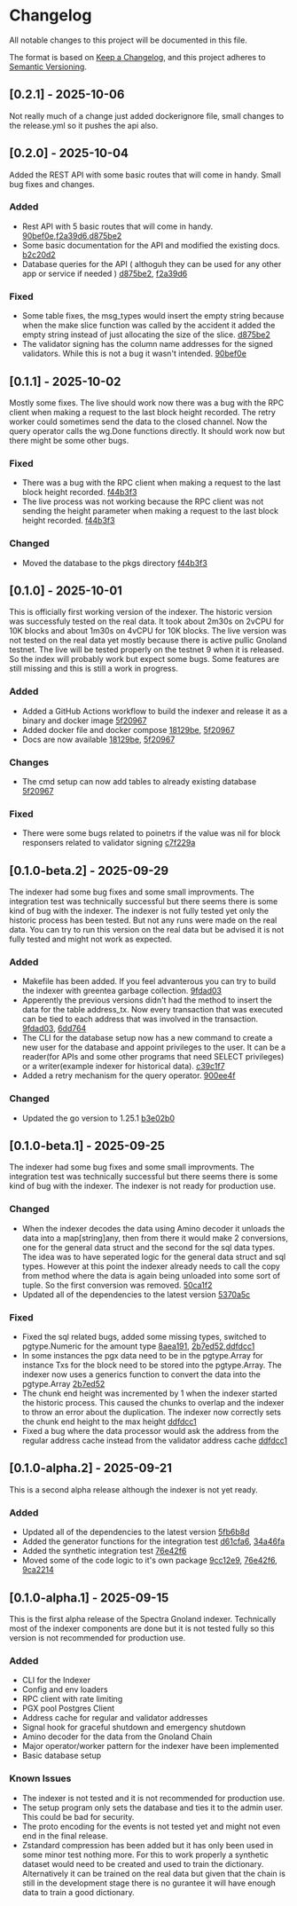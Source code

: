 # Changelog

All notable changes to this project will be documented in this file.

The format is based on [Keep a Changelog](https://keepachangelog.com/en/1.1.0/),
and this project adheres to [Semantic Versioning](https://semver.org/spec/v2.0.0.html).

## [0.2.1] - 2025-10-06

Not really much of a change just added dockerignore file, small changes to the release.yml so it pushes the api also.

## [0.2.0] - 2025-10-04

Added the REST API with some basic routes that will come in handy. Small bug fixes and changes.

### Added

- Rest API with 5 basic routes that will come in handy. [90bef0e](https://github.com/Cogwheel-Validator/spectra-gnoland-indexer/commit/90bef0ec5a0bff468d4a1d6771b82706029f4ea9),[f2a39d6](https://github.com/Cogwheel-Validator/spectra-gnoland-indexer/commit/f2a39d65c5622e0a5953d1f6113ab5eea1996cad),[d875be2](https://github.com/Cogwheel-Validator/spectra-gnoland-indexer/commit/d875be2c42eb5fd71a02b4b29d1496c4b7c3de1e)
- Some basic documentation for the API and modified the existing docs. [b2c20d2](https://github.com/Cogwheel-Validator/spectra-gnoland-indexer/commit/b2c20d222e4f52b74b333974a7930df3cddad29e)
- Database queries for the API ( althoguh they can be used for any other app or service if needed ) [d875be2](https://github.com/Cogwheel-Validator/spectra-gnoland-indexer/commit/d875be2c42eb5fd71a02b4b29d1496c4b7c3de1e), [f2a39d6](https://github.com/Cogwheel-Validator/spectra-gnoland-indexer/commit/f2a39d65c5622e0a5953d1f6113ab5eea1996cad)

### Fixed

- Some table fixes, the msg_types would insert the empty string because when the make slice function was called by the accident it added the empty string instead of just allocating the size of the slice. [d875be2](https://github.com/Cogwheel-Validator/spectra-gnoland-indexer/commit/d875be2c42eb5fd71a02b4b29d1496c4b7c3de1e)
- The validator signing has the column name addresses for the signed validators. While this is not a bug it wasn't intended. [90bef0e](https://github.com/Cogwheel-Validator/spectra-gnoland-indexer/commit/90bef0ec5a0bff468d4a1d6771b82706029f4ea9)

## [0.1.1] - 2025-10-02

Mostly some fixes. The live should work now there was a bug with the RPC client when making a request to the last block height recorded. The retry worker could sometimes send the data to the closed channel. Now the query operator calls the wg.Done functions directly. It should work now but there might be some other bugs.

### Fixed

- There was a bug with the RPC client when making a request to the last block height recorded. [f44b3f3](https://github.com/Cogwheel-Validator/spectra-gnoland-indexer/commit/f44b3f34a23a4244cb6b273332af4139b3c1ed05)
- The live process was not working because the RPC client was not sending the height parameter when making a request to the last block height recorded. [f44b3f3](https://github.com/Cogwheel-Validator/spectra-gnoland-indexer/commit/f44b3f34a23a4244cb6b273332af4139b3c1ed05)

### Changed

- Moved the database to the pkgs directory [f44b3f3](https://github.com/Cogwheel-Validator/spectra-gnoland-indexer/commit/f44b3f34a23a4244cb6b273332af4139b3c1ed05)

## [0.1.0] - 2025-10-01

This is officially first working version of the indexer. The historic version was successfuly tested on the real 
data. It took about 2m30s on 2vCPU for 10K blocks and about 1m30s on 4vCPU for 10K blocks. 
The live version was not tested on the real data yet mostly because there is active pullic Gnoland testnet.
The live will be tested properly on the testnet 9 when it is released. So the index will probably work but expect
some bugs. Some features are still missing and this is still a work in progress.

### Added

- Added a GitHub Actions workflow to build the indexer and release it as a binary and docker image [5f20967](https://github.com/Cogwheel-Validator/spectra-gnoland-indexer/commit/5f20967c429dbc95d959cbb09b3b050afe79477b)
- Added docker file and docker compose [18129be](https://github.com/Cogwheel-Validator/spectra-gnoland-indexer/commit/18129beb6a02da6f4b4def55d94c6df9b0ef0b28), [5f20967](https://github.com/Cogwheel-Validator/spectra-gnoland-indexer/commit/5f20967c429dbc95d959cbb09b3b050afe79477b)
- Docs are now available [18129be](https://github.com/Cogwheel-Validator/spectra-gnoland-indexer/commit/18129beb6a02da6f4b4def55d94c6df9b0ef0b28), [5f20967](https://github.com/Cogwheel-Validator/spectra-gnoland-indexer/commit/5f20967c429dbc95d959cbb09b3b050afe79477b)

### Changes

- The cmd setup can now add tables to already existing database [5f20967](https://github.com/Cogwheel-Validator/spectra-gnoland-indexer/commit/5f20967c429dbc95d959cbb09b3b050afe79477b)

### Fixed 

- There were some bugs related to poinetrs if the value was nil for block responsers related to validator signing [c7f229a](https://github.com/Cogwheel-Validator/spectra-gnoland-indexer/commit/c7f229aedfbb3fb7a0fb05553898f7f2bb43f23b)


## [0.1.0-beta.2] - 2025-09-29

The indexer had some bug fixes and some small improvments. The integration test was technically successful but there seems there is some kind of bug with the indexer. The indexer is not fully tested yet only the historic process has been tested. But not any runs were made on the real data. You can try to run this version on the real data but be advised it is not fully tested and might not work as expected.

### Added

- Makefile has been added. If you feel advanterous you can try to build the indexer with greentea garbage collection. [9fdad03](https://github.com/Cogwheel-Validator/spectra-gnoland-indexer/commit/9fdad03ca3b9fe213dced5e1ef68912cc792355a)
- Apperently the previous versions didn't had the method to insert the data for the table address_tx. Now every transaction that was executed can be tied to each address that was involved in the transaction. [9fdad03](https://github.com/Cogwheel-Validator/spectra-gnoland-indexer/commit/9fdad03ca3b9fe213dced5e1ef68912cc792355a), [6dd764](https://github.com/Cogwheel-Validator/spectra-gnoland-indexer/commit/6dd76464b68809ac8df63f2c66f11678e1083b14)
- The CLI for the database setup now has a new command to create a new user for the database and appoint privileges to the user. It can be a reader(for APIs and some other programs that need SELECT privileges) or a writer(example indexer for historical data). [c39c1f7](https://github.com/Cogwheel-Validator/spectra-gnoland-indexer/commit/c39c1f7b5f992da468710a54401f73efa6611881)
- Added a retry mechanism for the query operator. [900ee4f](https://github.com/Cogwheel-Validator/spectra-gnoland-indexer/tree/900ee4ff933e1015acc7f9a80de28201075370cf)

### Changed

- Updated the go version to 1.25.1 [b3e02b0](https://github.com/Cogwheel-Validator/spectra-gnoland-indexer/commit/b3e02b0dc4f7f1896480c6e2c80ccecf79bbb1be)

## [0.1.0-beta.1] - 2025-09-25

The indexer had some bug fixes and some small improvments. The integration test was technically successful but there seems there is some kind of bug with the indexer. The indexer is not ready for production use.

### Changed

- When the indexer decodes the data using Amino decoder it unloads the data into a map[string]any, then from there it would make 2 conversions, one for the general data struct and the second for the sql data types. The idea was to have seperated logic for the general data struct and sql types. However at this point the indexer already needs to call the copy from method where the data is again being unloaded into some sort of tuple. So the first conversion was removed. [50ca1f2](https://github.com/Cogwheel-Validator/spectra-gnoland-indexer/commit/50ca1f2e0d3ee1a3637ca26cdd70e5b48732da8d)
- Updated all of the dependencies to the latest version [5370a5c](https://github.com/Cogwheel-Validator/spectra-gnoland-indexer/commit/5370a5c5486be5ef3803f16f968c383598e7f033)

### Fixed

- Fixed the sql related bugs, added some missing types, switched to pgtype.Numeric for the amount type [8aea191](https://github.com/Cogwheel-Validator/spectra-gnoland-indexer/tree/8aea1919ad7c3ad16c75a4bd2d1afe934a810dc4), [2b7ed52](https://github.com/Cogwheel-Validator/spectra-gnoland-indexer/commit/2b7ed528e23c52c2849d2731cd187e921bf6223e),[ddfdcc1](https://github.com/Cogwheel-Validator/spectra-gnoland-indexer/commit/ddfdcc1955784ad510de7f7c847d1a8cf3009e71)
- In some instances the pgx data need to be in the pgtype.Array for instance Txs for the block need to be stored into the pgtype.Array. The indexer now uses a generics function to convert the data into the pgtype.Array [2b7ed52](https://github.com/Cogwheel-Validator/spectra-gnoland-indexer/commit/2b7ed528e23c52c2849d2731cd187e921bf6223e)
- The chunk end height was incremented by 1 when the indexer started the historic process. This caused the chunks to overlap and the indexer to throw an error about the duplication. The indexer now correctly sets the chunk end height to the max height [ddfdcc1](https://github.com/Cogwheel-Validator/spectra-gnoland-indexer/commit/ddfdcc1955784ad510de7f7c847d1a8cf3009e71)
- Fixed a bug where the data processor would ask the address from the regular address cache instead from the validator address cache [ddfdcc1](https://github.com/Cogwheel-Validator/spectra-gnoland-indexer/commit/ddfdcc1955784ad510de7f7c847d1a8cf3009e71)


## [0.1.0-alpha.2] - 2025-09-21

This is a second alpha release although the indexer is not yet ready. 

### Added

- Updated all of the dependencies to the latest version [5fb6b8d](https://github.com/Cogwheel-Validator/spectra-gnoland-indexer/commit/5fb6b8dc07bcbacd5a8a66d4eb68a66435f2d695)
- Added the generator functions for the integration test [d61cfa6](https://github.com/Cogwheel-Validator/spectra-gnoland-indexer/commit/d61cfa64088ad5654fa2553b7c77c56007451917), [34a46fa](https://github.com/Cogwheel-Validator/spectra-gnoland-indexer/commit/34a46fafb40d762fc4ac256fd0605da15e6cba8b)
- Added the synthetic integration test [76e42f6](https://github.com/Cogwheel-Validator/spectra-gnoland-indexer/commit/76e42f60b4a828a075322c35d03e8ab52a1721ea)
- Moved some of the code logic to it's own package [9cc12e9](https://github.com/Cogwheel-Validator/spectra-gnoland-indexer/commit/9cc12e9961e5c7d2e984209faa5ffda97f75eb06), [76e42f6](https://github.com/Cogwheel-Validator/spectra-gnoland-indexer/commit/76e42f60b4a828a075322c35d03e8ab52a1721ea), [9ca2214](https://github.com/Cogwheel-Validator/spectra-gnoland-indexer/commit/9ca221475ac90df0edadc6b1eaf028feb75b79a6)


## [0.1.0-alpha.1] - 2025-09-15

This is the first alpha release of the Spectra Gnoland indexer. Technically most of the indexer components are
done but it is not tested fully so this version is not recommended for production use. 

### Added

- CLI for the Indexer
- Config and env loaders
- RPC client with rate limiting
- PGX pool Postgres Client
- Address cache for regular and validator addresses
- Signal hook for graceful shutdown and emergency shutdown
- Amino decoder for the data from the Gnoland Chain
- Major operator/worker pattern for the indexer have been implemented
- Basic database setup 

### Known Issues

- The indexer is not tested and it is not recommended for production use.
- The setup program only sets the database and ties it to the admin user. This could be bad for security.
- The proto encoding for the events is not tested yet and might not even end in the final release.
- Zstandard compression has been added but it has only been used in some minor test nothing more. For this to work properly a synthetic dataset would need to be created and used to train the dictionary. Alternatively it can be trained on the real data but given that the chain is still in the development stage there is no gurantee it will have enough data to train a good dictionary.
